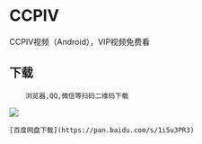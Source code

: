 # CCPIV
CCPIV视频（Android），VIP视频免费看
 
## 下载
        浏览器,QQ,微信等扫码二维码下载 
![](http://ac-QMTBhNKI.clouddn.com/e64294c2de699ed1b685.png) 
       
    [百度网盘下载](https://pan.baidu.com/s/1i5u3PR3)
